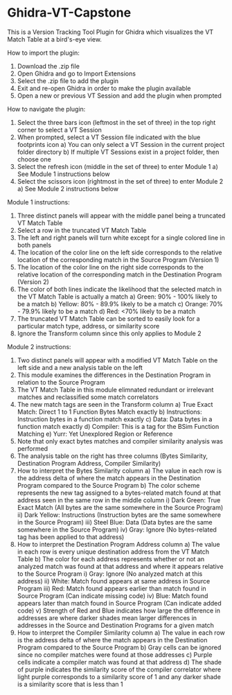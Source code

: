 # Ghidra-VT-Capstone
This is a Version Tracking Tool Plugin for Ghidra which visualizes the VT Match Table at a bird's-eye view.

How to import the plugin:
1) Download the .zip file
2) Open Ghidra and go to Import Extensions
3) Select the .zip file to add the plugin
4) Exit and re-open Ghidra in order to make the plugin available
5) Open a new or previous VT Session and add the plugin when prompted

How to navigate the plugin:
1) Select the three bars icon (leftmost in the set of three) in the top right corner to select a VT Session
2) When prompted, select a VT Session file indicated with the blue footprints icon
     a) You can only select a VT Session in the current project folder directory
     b) If multiple VT Sessions exist in a project folder, then choose one
3) Select the refresh icon (middle in the set of three) to enter Module 1
     a) See Module 1 instructions below
4) Select the scissors icon (rightmost in the set of three) to enter Module 2
     a) See Module 2 instructions below

Module 1 instructions:
1) Three distinct panels will appear with the middle panel being a truncated VT Match Table
2) Select a row in the truncated VT Match Table
3) The left and right panels will turn white except for a single colored line in both panels
4) The location of the color line on the left side corresponds to the relative location of
   the corresponding match in the Source Program (Version 1)
5) The location of the color line on the right side corresponds to the relative location of
   the corresponding match in the Destination Program (Version 2) 
6) The color of both lines indicate the likelihood that the selected match in the VT Match Table is actually a match
     a) Green:  90% - 100% likely to be a match
     b) Yellow: 80% - 89.9% likely to be a match
     c) Orange: 70% - 79.9% likely to be a match
     d) Red:    <70% likely to be a match
7) The truncated VT Match Table can be sorted to easily look for a particular match type, address, or similarity score
8) Ignore the Transform column since this only applies to Module 2

Module 2 instructions:
1) Two distinct panels will appear with a modified VT Match Table on the left side and a new analysis table on the left
2) This module examines the differences in the Destination Program in relation to the Source Program
3) The VT Match Table in this module elimnated redundant or irrelevant matches and reclassified some match correlators
4) The new match tags are seen in the Transform column
     a) True Exact Match: Direct 1 to 1 Function Bytes Match exactly
     b) Instructions: Instruction bytes in a function match exactly
     c) Data: Data bytes in a function match exactly
     d) Compiler: This is a tag for the BSim Function Matching
     e) Yurr: Yet Unexplored Region or Reference
5) Note that only exact bytes matches and compiler similarity analysis was performed
6) The analysis table on the right has three columns (Bytes Similarity, Destination Program Address, Compiler Similarity)
7) How to interpret the Bytes Similarity column
     a)  The value in each row is the address delta of where the match appears in the Destination Program compared to the              Source Program
     b) The color scheme represents the new tag assigned to a bytes-related match found at that address seen in the same row          in the middle column
             i) Dark Green: True Exact Match (All bytes are the same somewhere in the Source Program)
             ii) Dark Yellow: Instructions (Instruction bytes are the same somewhere in the Source Program)
             iii) Steel Blue: Data (Data bytes are the same somewhere in the Source Program)
             iv) Gray: Ignore (No bytes-related tag has been applied to that address)
8) How to interpret the Destination Program Address column
     a) The value in each row is every unique destination address from the VT Match Table
     b) The color for each address represents whether or not an analyzed match was found at that address and where it appears         relative to the Source Program
             i) Gray: Ignore (No analyzed match at this address)
             ii) White: Match found appears at same address in Source Program
             iii) Red: Match found appears earlier than match found in Source Program (Can indicate missing code)
             iv) Blue: Match found appears later than match found in Source Program (Can indicate added code)
             v) Strength of Red and Blue indicates how large the difference in addresses are where darker shades mean larger                  differences in addresses in the Source and Destination Programs for a given match
10) How to interpret the Compiler Similarity column
     a)  The value in each row is the address delta of where the match appears in the Destination Program compared to the              Source Program
     b) Gray cells can be ignored since no compiler matches were found at those addresses
     c) Purple cells indicate a compiler match was found at that address
     d) The shade of purple indicates the similarity score of the compiler correlator where light purple corresponds to a             similarity score of 1 and any darker shade is a similarity score that is less than 1
